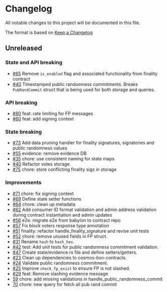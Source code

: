 <!--
Guiding Principles:

Changelogs are for humans, not machines.
There should be an entry for every single version.
The same types of changes should be grouped.
Versions and sections should be linkable.
The latest version comes first.
The release date of each version is displayed.
Mention whether you follow Semantic Versioning.

Usage:

Change log entries are to be added to the Unreleased section under the
appropriate stanza (see below). Each entry should have following format:

* [#PullRequestNumber](PullRequestLink) message

Types of changes (Stanzas):

"Features" for new features.
"Improvements" for changes in existing functionality.
"Deprecated" for soon-to-be removed features.
"Bug Fixes" for any bug fixes.
"Client Breaking" for breaking CLI commands and REST routes used by end-users.
"API Breaking" for breaking exported APIs used by developers building on SDK.
"State Machine Breaking" for any changes that result in a different AppState
given same genesisState and txList.
Ref: https://keepachangelog.com/en/1.0.0/
-->

# Changelog

All notable changes to this project will be documented in this file.

The format is based on [Keep a Changelog](https://keepachangelog.com/en/1.0.0/)

## Unreleased

### State and API breaking

* [#65](https://github.com/babylonlabs-io/rollup-bsn-contracts/pull/65) Remove
  `is_enabled` flag and associated functionality from finality contract
* [#40](https://github.com/babylonlabs-io/rollup-bsn-contracts/pull/40)
  Timestamped public randomness commitments. Breaks `PubRandCommit` struct that
  is being used for both storage and queries.

### API breaking

* [#80](https://github.com/babylonlabs-io/rollup-bsn-contracts/pull/80) feat: rate limiting for FP messages
* [#60](https://github.com/babylonlabs-io/rollup-bsn-contracts/pull/60) feat: add signing context

### State breaking

* [#73](https://github.com/babylonlabs-io/rollup-bsn-contracts/pull/73) Add data
  pruning handler for finality signatures, signatories and public randomness
  values
* [#55](https://github.com/babylonlabs-io/rollup-bsn-contracts/pull/55)
  evidence: remove evidence DB
* [#35](https://github.com/babylonlabs-io/rollup-bsn-contracts/pull/35) chore:
  use consistent naming for state maps
* [#40](https://github.com/babylonlabs-io/rollup-bsn-contracts/pull/40) Refactor
  votes storage.
* [#75](https://github.com/babylonlabs-io/rollup-bsn-contracts/pull/75) chore:
  store conflicting finality sigs in storage

### Improvements

* [#71](https://github.com/babylonlabs-io/rollup-bsn-contracts/pull/71) chore:
  fix signing context
* [#69](https://github.com/babylonlabs-io/rollup-bsn-contracts/pull/69) Define
  state setter functions
* [#64](https://github.com/babylonlabs-io/rollup-bsn-contracts/pull/64) chore:
  clean up metadata
* [#62](https://github.com/babylonlabs-io/rollup-bsn-contracts/pull/62) Add
  consumer ID format validation and admin address validation during contract
  instantiation and admin updates
* [#56](https://github.com/babylonlabs-io/rollup-bsn-contracts/pull/56) e2e:
  migrate e2e from babylon to contract repo
* [#57](https://github.com/babylonlabs-io/rollup-bsn-contracts/pull/57) Fix
  block voters response type annotation
* [#51](https://github.com/babylonlabs-io/rollup-bsn-contracts/pull/51)
  finality: refactor handle_finality_signature and revise unit tests
* [#52](https://github.com/babylonlabs-io/rollup-bsn-contracts/pull/52) chore:
  remove unused fields in FP struct.
* [#31](https://github.com/babylonlabs-io/rollup-bsn-contracts/pull/31) Rename
  `hash` to `hash_hex`.
* [#42](https://github.com/babylonlabs-io/rollup-bsn-contracts/pull/42) test:
  Add unit tests for public randomness commitment validation.
* [#47](https://github.com/babylonlabs-io/rollup-bsn-contracts/pull/47) Create
  state/evidence.rs file and define setters/getters.
* [#23](https://github.com/babylonlabs-io/rollup-bsn-contracts/pull/23) Clean up
  dependencies to cosmos-bsn-contracts.
* [#24](https://github.com/babylonlabs-io/rollup-bsn-contracts/pull/24) Validate
  public randomness commitment.
* [#25](https://github.com/babylonlabs-io/rollup-bsn-contracts/pull/25) Improve
  `check_fp_exist` to ensure FP is not slashed.
* [#29](https://github.com/babylonlabs-io/rollup-bsn-contracts/pull/29) feat:
  Remove slashing evidence message
* [59](https://github.com/babylonlabs-io/rollup-bsn-contracts/pull/59) chore:
  add missing validations in handle_public_randomness_commit
* [70](https://github.com/babylonlabs-io/rollup-bsn-contracts/pull/70) chore:
  new query for fetch all pub rand commit